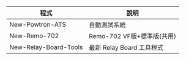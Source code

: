 |程式|說明|
|-|-|
|New-Powtron-ATS|自動測試系統|
|New-Remo-702|Remo-702 VF版+標準版(共用)|
|New-Relay-Board-Tools|最新 Relay Board 工具程式|


